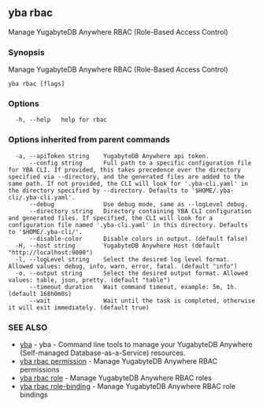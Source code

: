 ## yba rbac

Manage YugabyteDB Anywhere RBAC (Role-Based Access Control)

### Synopsis

Manage YugabyteDB Anywhere RBAC (Role-Based Access Control)

```
yba rbac [flags]
```

### Options

```
  -h, --help   help for rbac
```

### Options inherited from parent commands

```
  -a, --apiToken string    YugabyteDB Anywhere api token.
      --config string      Full path to a specific configuration file for YBA CLI. If provided, this takes precedence over the directory specified via --directory, and the generated files are added to the same path. If not provided, the CLI will look for '.yba-cli.yaml' in the directory specified by --directory. Defaults to '$HOME/.yba-cli/.yba-cli.yaml'.
      --debug              Use debug mode, same as --logLevel debug.
      --directory string   Directory containing YBA CLI configuration and generated files. If specified, the CLI will look for a configuration file named '.yba-cli.yaml' in this directory. Defaults to '$HOME/.yba-cli/'.
      --disable-color      Disable colors in output. (default false)
  -H, --host string        YugabyteDB Anywhere Host (default "http://localhost:9000")
  -l, --logLevel string    Select the desired log level format. Allowed values: debug, info, warn, error, fatal. (default "info")
  -o, --output string      Select the desired output format. Allowed values: table, json, pretty. (default "table")
      --timeout duration   Wait command timeout, example: 5m, 1h. (default 168h0m0s)
      --wait               Wait until the task is completed, otherwise it will exit immediately. (default true)
```

### SEE ALSO

* [yba](yba.md)	 - yba - Command line tools to manage your YugabyteDB Anywhere (Self-managed Database-as-a-Service) resources.
* [yba rbac permission](yba_rbac_permission.md)	 - Manage YugabyteDB Anywhere RBAC permissions
* [yba rbac role](yba_rbac_role.md)	 - Manage YugabyteDB Anywhere RBAC roles
* [yba rbac role-binding](yba_rbac_role-binding.md)	 - Manage YugabyteDB Anywhere RBAC role bindings


